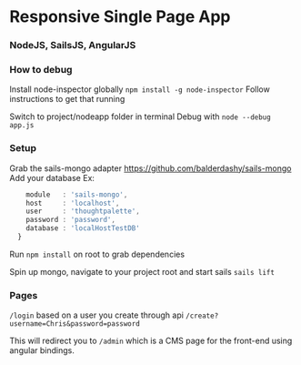 
# Responsive Single Page App
### NodeJS, SailsJS, AngularJS

### How to debug
Install node-inspector globally
`npm install -g node-inspector`
Follow instructions to get that running

Switch to project/nodeapp folder in terminal
Debug with `node --debug app.js`

### Setup
Grab the sails-mongo adapter https://github.com/balderdashy/sails-mongo
Add your database
Ex:
```javascript
    module   : 'sails-mongo',
    host     : 'localhost',
    user     : 'thoughtpalette',
    password : 'password',
    database : 'localHostTestDB'
  }
```
Run `npm install` on root to grab dependencies

Spin up mongo, navigate to your project root and start sails `sails lift`

### Pages

`/login` based on a user you create through api `/create?username=Chris&password=password`

This will redirect you to `/admin` which is a CMS page for the front-end using angular bindings.


